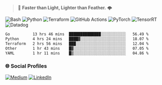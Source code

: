 > :rocket: **Faster than Light, Lighter than Feather.** 🌩️

![Bash](https://img.shields.io/badge/bash-%23121011.svg?style=for-the-badge&logo=gnu-bash&logoColor=white)
![Python](https://img.shields.io/badge/python-3670A0?style=for-the-badge&logo=python&logoColor=ffdd54)
![Terraform](https://img.shields.io/badge/terraform-%235835CC.svg?style=for-the-badge&logo=terraform&logoColor=white)
![GitHub Actions](https://img.shields.io/badge/Github%20Actions-%232671E5.svg?style=for-the-badge&logo=githubactions&logoColor=white)
![PyTorch](https://img.shields.io/badge/torch-%23EE4C2C.svg?style=for-the-badge&logo=pytorch&logoColor=white)
![TensorRT](https://img.shields.io/badge/tensorrt-%234A7C12.svg?style=for-the-badge&logo=nvidia&logoColor=white)
![Datadog](https://img.shields.io/badge/datadog-%23632CA6.svg?style=for-the-badge&logo=datadog&logoColor=white)

  
<!--START_SECTION:waka-->

```txt
Go          13 hrs 46 mins  ██████████████░░░░░░░░░░░   56.49 %
Python      4 hrs 24 mins   ████▓░░░░░░░░░░░░░░░░░░░░   18.07 %
Terraform   2 hrs 56 mins   ███░░░░░░░░░░░░░░░░░░░░░░   12.04 %
Other       1 hr 43 mins    █▓░░░░░░░░░░░░░░░░░░░░░░░   07.05 %
YAML        1 hr 11 mins    █▒░░░░░░░░░░░░░░░░░░░░░░░   04.86 %
```

<!--END_SECTION:waka-->

### 🌐 Social Profiles

<a href="https://medium.com/@shinjeongtae">![Medium](https://img.shields.io/badge/Medium-12100E?style=for-the-badge&logo=medium&logoColor=white)</a> <a href="https://www.linkedin.com/in/jungtae-shin-3137781a8/">![LinkedIn](https://img.shields.io/badge/linkedin-%230077B5.svg?style=for-the-badge&logo=linkedin&logoColor=white)</a>
